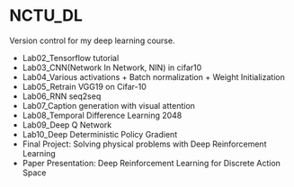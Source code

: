 # NCTU_DL

Version control for my deep learning course.

- Lab02_Tensorflow tutorial
- Lab03_CNN(Network In Network, NIN) in cifar10
- Lab04_Various activations + Batch normalization + Weight Initialization
- Lab05_Retrain VGG19 on Cifar-10
- Lab06_RNN seq2seq
- Lab07_Caption generation with visual attention
- Lab08_Temporal Difference Learning 2048
- Lab09_Deep Q Network
- Lab10_Deep Deterministic Policy Gradient
- Final Project: Solving physical problems with Deep Reinforcement Learning
- Paper Presentation: Deep Reinforcement Learning for Discrete Action Space